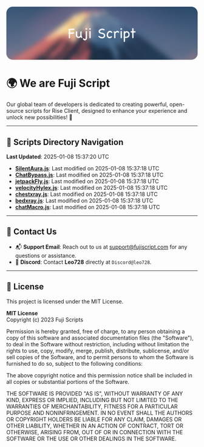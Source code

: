 ![Banner](.github/b.webp)

# 🌍 **We are Fuji Script**

Our global team of developers is dedicated to creating powerful, open-source scripts for Rise Client, designed to enhance your experience and unlock new possibilities! 🌟

---
<!-- SCRIPTS_NAVIGATION_START -->
## 📂 **Scripts Directory Navigation**

**Last Updated**: 2025-01-08 15:37:20 UTC

- **[SilentAura.js](scripts/SilentAura.js)**: Last modified on 2025-01-08 15:37:18 UTC
- **[ChatBypass.js](scripts/ChatBypass.js)**: Last modified on 2025-01-08 15:37:18 UTC
- **[jetpackFly.js](scripts/jetpackFly.js)**: Last modified on 2025-01-08 15:37:18 UTC
- **[velocityHylex.js](scripts/velocityHylex.js)**: Last modified on 2025-01-08 15:37:18 UTC
- **[chestxray.js](scripts/chestxray.js)**: Last modified on 2025-01-08 15:37:18 UTC
- **[bedxray.js](scripts/bedxray.js)**: Last modified on 2025-01-08 15:37:18 UTC
- **[chatMacro.js](scripts/chatMacro.js)**: Last modified on 2025-01-08 15:37:18 UTC

<!-- SCRIPTS_NAVIGATION_END -->

---

## 💬 **Contact Us**  
- 📬 **Support Email**: Reach out to us at [support@fujiscript.com](mailto:support@fujiscript.com) for any questions or assistance.  
- 💬 **Discord**: Contact **Leo728** directly at `Discord@leo728`.

---

## 📜 **License**

This project is licensed under the MIT License.  

**MIT License**  
Copyright (c) 2023 Fuji Scripts  

Permission is hereby granted, free of charge, to any person obtaining a copy of this software and associated documentation files (the "Software"), to deal in the Software without restriction, including without limitation the rights to use, copy, modify, merge, publish, distribute, sublicense, and/or sell copies of the Software, and to permit persons to whom the Software is furnished to do so, subject to the following conditions:  

The above copyright notice and this permission notice shall be included in all copies or substantial portions of the Software.  

THE SOFTWARE IS PROVIDED "AS IS", WITHOUT WARRANTY OF ANY KIND, EXPRESS OR IMPLIED, INCLUDING BUT NOT LIMITED TO THE WARRANTIES OF MERCHANTABILITY, FITNESS FOR A PARTICULAR PURPOSE AND NONINFRINGEMENT. IN NO EVENT SHALL THE AUTHORS OR COPYRIGHT HOLDERS BE LIABLE FOR ANY CLAIM, DAMAGES OR OTHER LIABILITY, WHETHER IN AN ACTION OF CONTRACT, TORT OR OTHERWISE, ARISING FROM, OUT OF OR IN CONNECTION WITH THE SOFTWARE OR THE USE OR OTHER DEALINGS IN THE SOFTWARE.  
